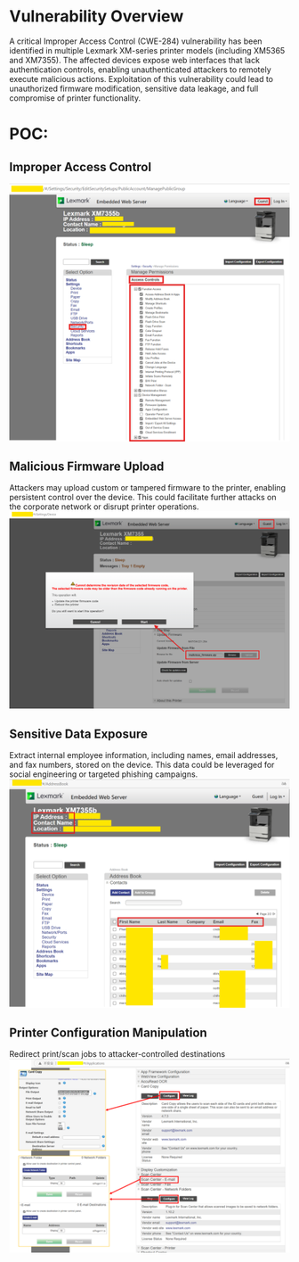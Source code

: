 # Vulnerability Overview

A critical Improper Access Control (CWE-284) vulnerability has been identified in multiple Lexmark XM-series printer models (including XM5365 and XM7355). The affected devices expose web interfaces that lack authentication controls, enabling unauthenticated attackers to remotely execute malicious actions. Exploitation of this vulnerability could lead to unauthorized firmware modification, sensitive data leakage, and full compromise of printer functionality.
# POC:
## Improper Access Control
![poc1.png](poc1.png)
## Malicious Firmware Upload
Attackers may upload custom or tampered firmware to the printer, enabling persistent control over the device. This could facilitate further attacks on the corporate network or disrupt printer operations.
![poc2.png](poc2.png)
## Sensitive Data Exposure
Extract internal employee information, including names, email addresses, and fax numbers, stored on the device. This data could be leveraged for social engineering or targeted phishing campaigns.
![poc3.png](poc3.png)
## Printer Configuration Manipulation
Redirect print/scan jobs to attacker-controlled destinations
![poc4.png](poc4.png)